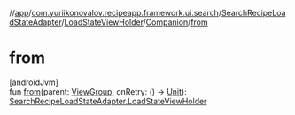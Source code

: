 //[app](../../../../../index.md)/[com.yuriikonovalov.recipeapp.framework.ui.search](../../../index.md)/[SearchRecipeLoadStateAdapter](../../index.md)/[LoadStateViewHolder](../index.md)/[Companion](index.md)/[from](from.md)

# from

[androidJvm]\
fun [from](from.md)(parent: [ViewGroup](https://developer.android.com/reference/kotlin/android/view/ViewGroup.html), onRetry: () -&gt; [Unit](https://kotlinlang.org/api/latest/jvm/stdlib/kotlin/-unit/index.html)): [SearchRecipeLoadStateAdapter.LoadStateViewHolder](../index.md)
